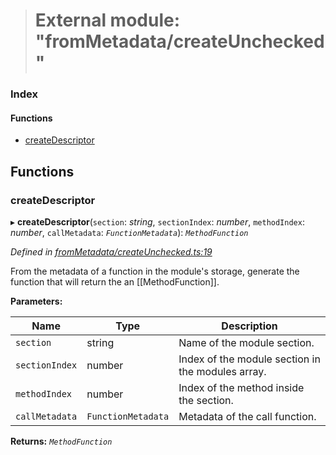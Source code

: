 > # External module: "fromMetadata/createUnchecked"

### Index

#### Functions

* [createDescriptor](_frommetadata_createunchecked_.md#createdescriptor)

## Functions

###  createDescriptor

▸ **createDescriptor**(`section`: *string*, `sectionIndex`: *number*, `methodIndex`: *number*, `callMetadata`: *`FunctionMetadata`*): *`MethodFunction`*

*Defined in [fromMetadata/createUnchecked.ts:19](https://github.com/polkadot-js/api/blob/5a1c79a/packages/type-extrinsics/src/fromMetadata/createUnchecked.ts#L19)*

From the metadata of a function in the module's storage, generate the function
that will return the an [[MethodFunction]].

**Parameters:**

Name | Type | Description |
------ | ------ | ------ |
`section` | string | Name of the module section. |
`sectionIndex` | number | Index of the module section in the modules array. |
`methodIndex` | number | Index of the method inside the section. |
`callMetadata` | `FunctionMetadata` | Metadata of the call function.  |

**Returns:** *`MethodFunction`*